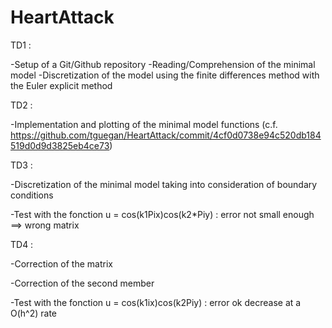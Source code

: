 # HeartAttack

TD1 :

-Setup of a Git/Github repository
-Reading/Comprehension of the minimal model
-Discretization of the model using the finite differences method with the Euler explicit method

TD2 :

-Implementation and plotting of the minimal model functions (c.f. https://github.com/tguegan/HeartAttack/commit/4cf0d0738e94c520db184519d0d9d3825eb4ce73)

TD3 :

-Discretization of the minimal model taking into consideration of boundary conditions

-Test with the fonction u = cos(k1Pix)cos(k2*Piy) : error not small enough ==> wrong matrix

TD4 :

-Correction of the matrix

-Correction of the second member

-Test with the fonction u = cos(k1ix)cos(k2Piy) : error ok decrease at a O(h^2) rate


